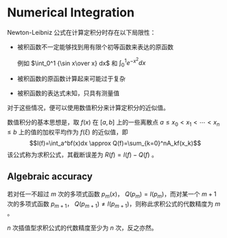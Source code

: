 # Numerical Integration
Newton-Leibniz 公式在计算定积分时存在以下局限性：
- 被积函数不一定能够找到用有限个初等函数来表达的原函数

  例如 $\int_0^1 {\sin x\over x} dx$ 和 $\int_0^1 e^{-x^2} dx$
- 被积函数的原函数计算起来可能过于复杂
- 被积函数的表达式未知，只具有测量值

对于这些情况，便可以使用数值积分来计算定积分的近似值。

数值积分的基本思想是，取 $f(x)$ 在 $[a,b]$ 上的一些离散点 $a\le x_0 < x_1 < \cdots < x_n \le b$ 上的值的加权平均作为 $f(\xi)$ 的近似值，即
$$I(f)=\int_a^bf(x)dx \approx Q(f)=\sum_{k=0}^nA_kf(x_k)$$
该公式称为求积公式，其截断误差为 $R(f)=I(f)-Q(f)$ 。

## Algebraic accuracy
若对任一不超过 $m$ 次的多项式函数 $p_m(x)$， $Q(p_m)=I(p_m)$，而对某一个 $m+1$ 次的多项式函数 $p_{m+1}$， $Q(p_{m+1})\ne I(p_{m+1})$，则称此求积公式的代数精度为 $m$ 。

$n$ 次插值型求积公式的代数精度至少为 $n$ 次，反之亦然。